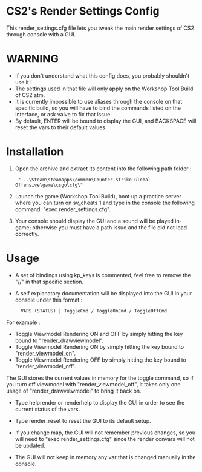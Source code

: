 # CS2's Render Settings Config
This render_settings.cfg file lets you tweak the main render settings of CS2 through console with a GUI.

# WARNING
- If you don't understand what this config does, you probably shouldn't use it !
- The settings used in that file will only apply on the Workshop Tool Build of CS2 atm.
- It is currently impossible to use aliases through the console on that specific build, so you will have to bind the commands listed on the interface, or ask valve to fix that issue.
- By default, ENTER will be bound to display the GUI, and BACKSPACE will reset the vars to their default values. 

# Installation
1. Open the archive and extract its content into the following path folder :

        "...\Steam\steamapps\common\Counter-Strike Global Offensive\game\csgo\cfg\"

2. Launch the game (Workshop Tool Build), boot up a practice server where you can turn on sv_cheats 1 and type in the console the following command: "exec render_settings.cfg".

3. Your console should display the GUI and a sound will be played in-game; otherwise you must have a path issue and the file did not load correctly.

# Usage
- A set of bindings using kp_keys is commented, feel free to remove the "//" in that specific section.
 
- A self explanatory documentation will be displayed into the GUI in your console under this format :

        VARS (STATUS) | ToggleCmd / ToggleOnCmd / ToggleOffCmd

For example :
- Toggle Viewmodel Rendering ON and OFF by simply hitting the key bound to "render_drawviewmodel".
- Toggle Viewmodel Rendering ON by simply hitting the key bound to "render_viewmodel_on".
- Toggle Viewmodel Rendering OFF by simply hitting the key bound to "render_viewmodel_off".

The GUI stores the current values in memory for the toggle command, so if you turn off viewmodel with "render_viewmodel_off", it takes only one usage of "render_drawviewmodel" to bring it back on.

- Type helprender or renderhelp to display the GUI in order to see the current status of the vars.
- Type render_reset to reset the GUI to its default setup.

- If you change map, the GUI will not remember previous changes, so you will need to "exec render_settings.cfg" since the render convars will not be updated.
- The GUI will not keep in memory any var that is changed manually in the console.
